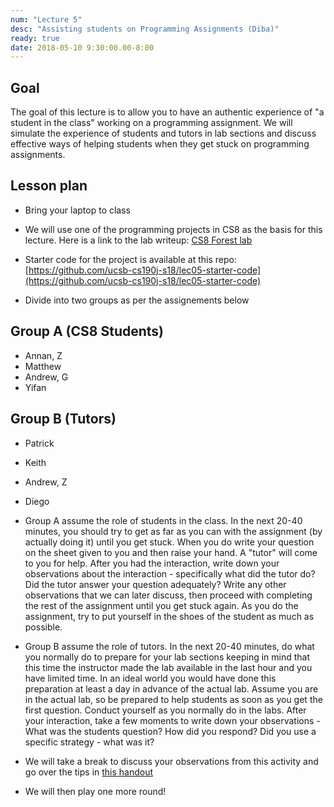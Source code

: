 ```yaml
---
num: "Lecture 5"
desc: "Assisting students on Programming Assignments (Diba)"
ready: true
date: 2018-05-10 9:30:00.00-8:00
---
```


## Goal
The goal of this lecture is to allow you to have an authentic experience of "a student in the class" working on a programming assignment. We will simulate the experience of students and tutors in lab sections and discuss effective ways of helping students when they get stuck on programming assignments.

## Lesson plan

* Bring your laptop to class
* We will use one of the programming projects in CS8 as the basis for this lecture. Here is a link to the lab writeup:
[CS8 Forest lab](https://ucsb-cs8-f17.github.io/lab/project01/)
* Starter code for the project is available at this repo: [https://github.com/ucsb-cs190j-s18/lec05-starter-code](https://github.com/ucsb-cs190j-s18/lec05-starter-code)

* Divide into two groups as per the assignements below

## Group A (CS8 Students)

* Annan, Z
* Matthew
* Andrew, G
* Yifan


## Group B (Tutors)

* Patrick
* Keith
* Andrew, Z
* Diego


* Group A assume the role of students in the class. In the next 20-40 minutes, you should try to get as far as you can with the assignment (by actually doing it) until you get stuck. When you do write your question on the sheet given to you and then raise your hand. A "tutor" will come to you for help. After you had the interaction, write down your observations about the interaction - specifically what did the tutor do? Did the tutor answer your question adequately? Write any other observations that we can later discuss, then proceed with completing the rest of the assignment until you get stuck again. As you do the assignment, try to put yourself in the shoes of the student as much as possible.

* Group B assume the role of tutors. In the next 20-40 minutes, do what you normally do to prepare for your lab sections keeping in mind that this time the instructor made the lab available in the last hour and you have limited time. In an ideal world you would have done this preparation at least a day in advance of the actual lab. Assume you are in the actual lab, so be prepared to help students as soon as you get the first question. Conduct yourself as you normally do in the labs. After your interaction, take a few moments to write down your observations - What was the students question? How did you respond? Did you use a specific strategy - what was it?

* We will take a break to discuss your observations from this activity and go over the tips in [this handout](http://csteachingtips.org/tips-for-tutors)

* We will then play one more round!



